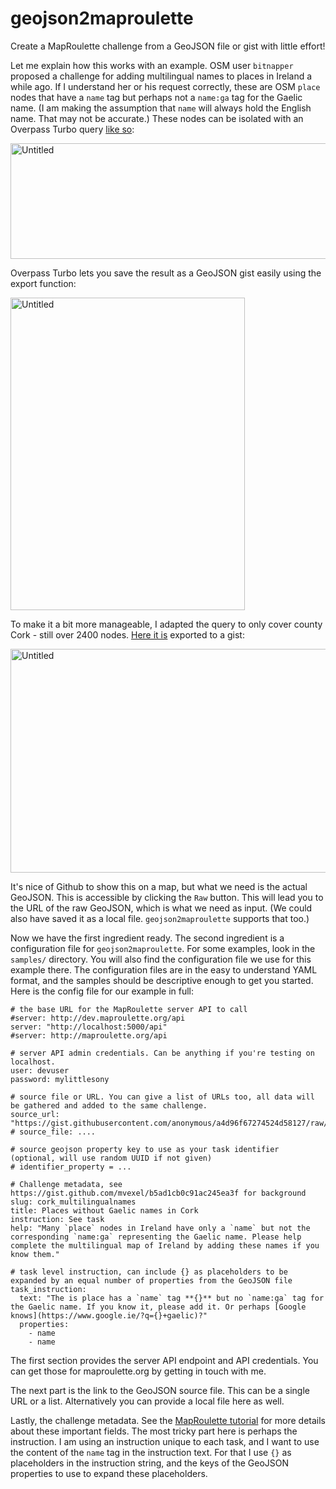# geojson2maproulette

Create a MapRoulette challenge from a GeoJSON file or gist with little effort!

Let me explain how this works with an example. OSM user `bitnapper` proposed a challenge for adding multilingual names to places in Ireland a while ago. If I understand her or his request correctly, these are OSM `place` nodes that have a `name` tag but perhaps not a `name:ga` tag for the Gaelic name. (I am making the assumption that `name` will always hold the English name. That may not be accurate.) These nodes can be isolated with an Overpass Turbo query [like so](http://overpass-turbo.eu/s/eHY): 

<a data-flickr-embed="true"  href="https://www.flickr.com/photos/rhodes/25368276726/" title="Untitled"><img src="https://farm2.staticflickr.com/1560/25368276726_90a2b0417f_z.jpg" width="640" height="185" alt="Untitled"></a><script async src="//embedr.flickr.com/assets/client-code.js" charset="utf-8"></script>

Overpass Turbo lets you save the result as a GeoJSON gist easily using the export function:

<a data-flickr-embed="true"  href="https://www.flickr.com/photos/rhodes/24767901923/" title="Untitled"><img src="https://farm2.staticflickr.com/1551/24767901923_e40ca7e93f.jpg" width="375" height="500" alt="Untitled"></a><script async src="//embedr.flickr.com/assets/client-code.js" charset="utf-8"></script>

To make it a bit more manageable, I adapted the query to only cover county Cork - still over 2400 nodes. [Here it is](https://gist.github.com/anonymous/a4d96f67274524d58127) exported to a gist:

<a data-flickr-embed="true"  href="https://www.flickr.com/photos/rhodes/25368602216/" title="Untitled"><img src="https://farm2.staticflickr.com/1670/25368602216_9f81bb2947_z.jpg" width="640" height="358" alt="Untitled"></a><script async src="//embedr.flickr.com/assets/client-code.js" charset="utf-8"></script>

It's nice of Github to show this on a map, but what we need is the actual GeoJSON. This is accessible by clicking the `Raw` button. This will lead you to the URL of the raw GeoJSON, which is what we need as input. (We could also have saved it as a local file. `geojson2maproulette` supports that too.)

Now we have the first ingredient ready. The second ingredient is a configuration file for `geojson2maproulette`. For some examples, look in the `samples/` directory. You will also find the configuration file we use for this example there. The configuration files are in the easy to understand YAML format, and the samples should be descriptive enough to get you started. Here is the config file for our example in full:

```
# the base URL for the MapRoulette server API to call
#server: http://dev.maproulette.org/api
server: "http://localhost:5000/api"
#server: http://maproulette.org/api

# server API admin credentials. Can be anything if you're testing on localhost.
user: devuser
password: mylittlesony

# source file or URL. You can give a list of URLs too, all data will be gathered and added to the same challenge.
source_url: "https://gist.githubusercontent.com/anonymous/a4d96f67274524d58127/raw/4fc1a8cba29897e4c0d407e1a5269020607be896/overpass.geojson"
# source_file: ....

# source geojson property key to use as your task identifier (optional, will use random UUID if not given)
# identifier_property = ...

# Challenge metadata, see https://gist.github.com/mvexel/b5ad1cb0c91ac245ea3f for background
slug: cork_multilingualnames
title: Places without Gaelic names in Cork
instruction: See task
help: "Many `place` nodes in Ireland have only a `name` but not the corresponding `name:ga` representing the Gaelic name. Please help complete the multilingual map of Ireland by adding these names if you know them."

# task level instruction, can include {} as placeholders to be expanded by an equal number of properties from the GeoJSON file
task_instruction:
  text: "The is place has a `name` tag **{}** but no `name:ga` tag for the Gaelic name. If you know it, please add it. Or perhaps [Google knows](https://www.google.ie/?q={}+gaelic)?"
  properties:
    - name
    - name
```

The first section provides the server API endpoint and API credentials. You can get those for maproulette.org by getting in touch with me.

The next part is the link to the GeoJSON source file. This can be a single URL or a list. Alternatively you can provide a local file here as well.

Lastly, the challenge metadata. See the [MapRoulette tutorial](https://gist.github.com/mvexel/b5ad1cb0c91ac245ea3f) for more details about these important fields. The most tricky part here is perhaps the instruction. I am using an instruction unique to each task, and I want to use the content of the `name` tag in the instruction text. For that I use `{}` as placeholders in the instruction string, and the keys of the GeoJSON properties to use to expand these placeholders.